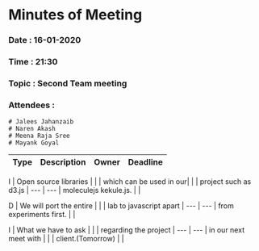 # Minutes of Meeting

### Date : 16-01-2020
### Time : 21:30
### Topic : Second Team meeting
### Attendees : 
	# Jalees Jahanzaib
	# Naren Akash 
	# Meena Raja Sree
	# Mayank Goyal

Type |      Description 	     | Owner | Deadline
---- |      -----------		     |  ---  |   ----

  I  | Open source libraries   |       |
  	 | which can be used in our|       |
  	 | project such as d3.js   |  ---  |   ---
  	 | moleculejs kekule.js.   |       |

  D  | We will port the entire |       |
  	 | lab to javascript apart |  ---  |   ---
  	 | from experiments first. |       |

  I  | What we have to ask     |       |
     | regarding the project   |  ---  |   ---
     | in our next meet with   |       |
     | client.(Tomorrow)       |       |